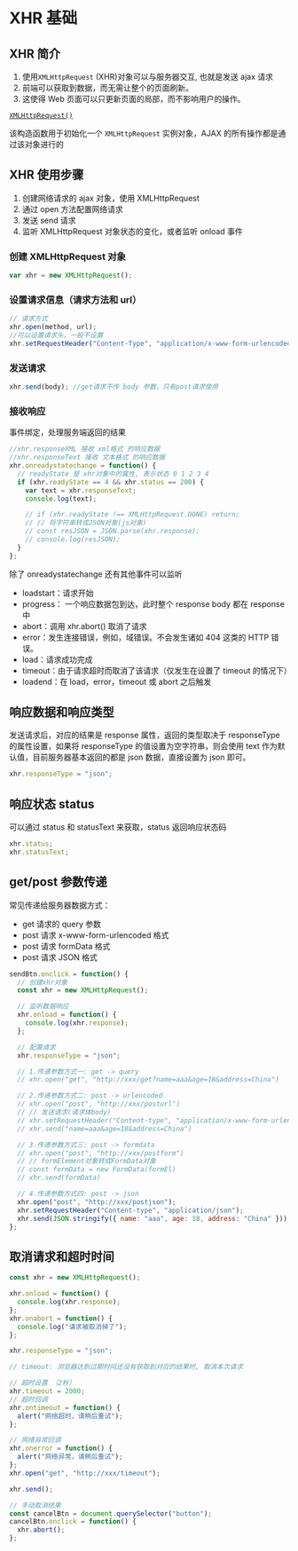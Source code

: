# XHR 基础

## XHR 简介

1. 使用`XMLHttpRequest` (XHR)对象可以与服务器交互, 也就是发送 ajax 请求
2. 前端可以获取到数据，而无需让整个的页面刷新。
3. 这使得 Web 页面可以只更新页面的局部，而不影响用户的操作。

[`XMLHttpRequest()`](https://developer.mozilla.org/zh-CN/docs/Web/API/XMLHttpRequest/XMLHttpRequest)

该构造函数用于初始化一个 `XMLHttpRequest` 实例对象，AJAX 的所有操作都是通过该对象进行的

## XHR 使用步骤

1. 创建网络请求的 ajax 对象，使用 XMLHttpRequest
2. 通过 open 方法配置网络请求
3. 发送 send 请求
4. 监听 XMLHttpRequest 对象状态的变化，或者监听 onload 事件

### 创建 XMLHttpRequest 对象

```js
var xhr = new XMLHttpRequest();
```

### 设置请求信息（请求方法和 url）

```js
// 请求方式
xhr.open(method, url);
//可以设置请求头，一般不设置
xhr.setRequestHeader("Content-Type", "application/x-www-form-urlencoded");
```

### 发送请求

```js
xhr.send(body); //get请求不传 body 参数，只有post请求使用
```

### 接收响应

事件绑定，处理服务端返回的结果

```js
//xhr.responseXML 接收 xml格式 的响应数据
//xhr.responseText 接收 文本格式 的响应数据
xhr.onreadystatechange = function() {
  // readyState 是 xhr对象中的属性, 表示状态 0 1 2 3 4
  if (xhr.readyState == 4 && xhr.status == 200) {
    var text = xhr.responseText;
    console.log(text);

    // if (xhr.readyState !== XMLHttpRequest.DONE) return;
    // // 将字符串转成JSON对象(js对象)
    // const resJSON = JSON.parse(xhr.response);
    // console.log(resJSON);
  }
};
```

除了 onreadystatechange 还有其他事件可以监听

- loadstart：请求开始
- progress： 一个响应数据包到达，此时整个 response body 都在 response 中
- abort：调用 xhr.abort() 取消了请求
- error：发生连接错误，例如，域错误。不会发生诸如 404 这类的 HTTP 错误。
- load：请求成功完成
- timeout：由于请求超时而取消了该请求（仅发生在设置了 timeout 的情况下）
- loadend：在 load，error，timeout 或 abort 之后触发

## 响应数据和响应类型

发送请求后，对应的结果是 response 属性，返回的类型取决于 responseType 的属性设置，如果将 responseType 的值设置为空字符串，则会使用 text 作为默认值，目前服务器基本返回的都是 json 数据，直接设置为 json 即可。

```js
xhr.responseType = "json";
```

## 响应状态 status

可以通过 status 和 statusText 来获取，status 返回响应状态码

```js
xhr.status;
xhr.statusText;
```

## get/post 参数传递

常见传递给服务器数据方式：

- get 请求的 query 参数
- post 请求 x-www-form-urlencoded 格式
- post 请求 formData 格式
- post 请求 JSON 格式

```js
sendBtn.onclick = function() {
  // 创建xhr对象
  const xhr = new XMLHttpRequest();

  // 监听数据响应
  xhr.onload = function() {
    console.log(xhr.response);
  };

  // 配置请求
  xhr.responseType = "json";

  // 1.传递参数方式一: get -> query
  // xhr.open("get", "http://xxx/get?name=aaa&age=18&address=China")

  // 2.传递参数方式二: post -> urlencoded
  // xhr.open("post", "http://xxx/posturl")
  // // 发送请求(请求体body)
  // xhr.setRequestHeader("Content-type", "application/x-www-form-urlencoded")
  // xhr.send("name=aaa&age=18&address=China")

  // 3.传递参数方式三: post -> formdata
  // xhr.open("post", "http://xxx/postform")
  // // formElement对象转成FormData对象
  // const formData = new FormData(formEl)
  // xhr.send(formData)

  // 4.传递参数方式四: post -> json
  xhr.open("post", "http://xxx/postjson");
  xhr.setRequestHeader("Content-type", "application/json");
  xhr.send(JSON.stringify({ name: "aaa", age: 18, address: "China" }));
};
```

## 取消请求和超时时间

```js
const xhr = new XMLHttpRequest();

xhr.onload = function() {
  console.log(xhr.response);
};
xhr.onabort = function() {
  console.log("请求被取消掉了");
};

xhr.responseType = "json";

// timeout: 浏览器达到过期时间还没有获取到对应的结果时, 取消本次请求

// 超时设置 （2秒）
xhr.timeout = 2000;
// 超时回调
xhr.ontimeout = function() {
  alert("网络超时，请稍后重试");
};

// 网络异常回调
xhr.onerror = function() {
  alert("网络异常，请稍后重试");
};
xhr.open("get", "http://xxx/timeout");

xhr.send();

// 手动取消结果
const cancelBtn = document.querySelector("button");
cancelBtn.onclick = function() {
  xhr.abort();
};
```
